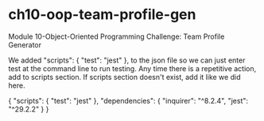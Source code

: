 # ch10-oop-team-profile-gen
Module 10-Object-Oriented Programming Challenge: Team Profile Generator

We added  "scripts": {
    "test": "jest"
  },
to the json file so we can just enter test at the command line to run testing.
Any time there is a repetitive action, add to scripts section.  If scripts
section doesn't exist, add it like we did here.

{
  "scripts": {
    "test": "jest"
  },
  "dependencies": {
    "inquirer": "^8.2.4",
    "jest": "^29.2.2"
  }
}